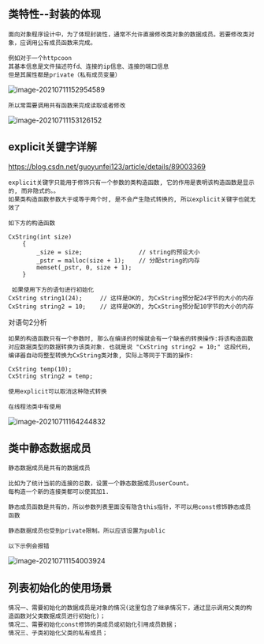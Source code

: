 ## 类特性--封装的体现

```
面向对象程序设计中，为了体现封装性，通常不允许直接修改类对象的数据成员。若要修改类对象，应调用公有成员函数来完成。
```

```
例如对于一个httpcoon 
其基本信息是文件描述符fd、连接的ip信息、连接的端口信息
但是其属性都是private（私有成员变量）
```

![image-20210711152954589](C:\Users\Echo\AppData\Roaming\Typora\typora-user-images\image-20210711152954589.png)

```
所以常需要调用共有函数来完成读取或者修改
```

![image-20210711153126152](C:\Users\Echo\AppData\Roaming\Typora\typora-user-images\image-20210711153126152.png)

## explicit关键字详解

https://blog.csdn.net/guoyunfei123/article/details/89003369

```
explicit关键字只能用于修饰只有一个参数的类构造函数, 它的作用是表明该构造函数是显示的, 而非隐式的。。
如果类构造函数参数大于或等于两个时, 是不会产生隐式转换的, 所以explicit关键字也就无效了

如下方的构造函数

CxString(int size)  
    {  
        _size = size;                // string的预设大小 
        _pstr = malloc(size + 1);    // 分配string的内存 
        memset(_pstr, 0, size + 1);  
    } 
    
 如果使用下方的语句进行初始化
CxString string1(24);     // 这样是OK的, 为CxString预分配24字节的大小的内存  
CxString string2 = 10;    // 这样是OK的, 为CxString预分配10字节的大小的内存
```

对语句2分析

```
如果的构造函数只有一个参数时, 那么在编译的时候就会有一个缺省的转换操作:将该构造函数对应数据类型的数据转换为该类对象. 也就是说 "CxString string2 = 10;" 这段代码, 编译器自动将整型转换为CxString类对象, 实际上等同于下面的操作:

CxString temp(10);  
CxString string2 = temp; 

使用explicit可以取消这种隐式转换
```

```
在线程池类中有使用
```

![image-20210711164244832](C:\Users\Echo\AppData\Roaming\Typora\typora-user-images\image-20210711164244832.png)

## 类中静态数据成员

```
静态数据成员是共有的数据成员

比如为了统计当前的连接的总数，设置一个静态数据成员userCount。
每构造一个新的连接类都可以使其加1.

静态成员函数是共有的，所以参数列表里面没有隐含this指针，不可以用const修饰静态成员函数
```

```
静态数据成员也受到private限制。所以应该设置为public

以下示例会报错
```

![image-20210711154003924](C:\Users\Echo\AppData\Roaming\Typora\typora-user-images\image-20210711154003924.png)

## 列表初始化的使用场景

```
情况一、需要初始化的数据成员是对象的情况(这里包含了继承情况下，通过显示调用父类的构造函数对父类数据成员进行初始化)； 
情况二、需要初始化const修饰的类成员或初始化引用成员数据；
情况三、子类初始化父类的私有成员；
```


